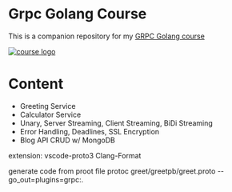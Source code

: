 # Grpc Golang Course

This is a companion repository for my [GRPC Golang course](http://bit.ly/grpc-golang-github)

[![course logo](https://udemy-images.udemy.com/course/480x270/1685664_10e0_4.jpg)](http://bit.ly/grpc-golang-github)

# Content

- Greeting Service
- Calculator Service
- Unary, Server Streaming, Client Streaming, BiDi Streaming
- Error Handling, Deadlines, SSL Encryption
- Blog API CRUD w/ MongoDB


extension:
vscode-proto3
Clang-Format


generate code from proot file
protoc greet/greetpb/greet.proto --go_out=plugins=grpc:.

